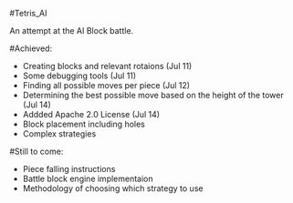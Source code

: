 #Tetris_AI

An attempt at the AI Block battle.

#Achieved:
- Creating blocks and relevant rotaions (Jul 11)
- Some debugging tools (Jul 11)
- Finding all possible moves per piece (Jul 12)
- Determining the best possible move based on the height of the tower (Jul 14)
- Addded Apache 2.0 License (Jul 14)
- Block placement including holes
- Complex strategies


#Still to come:
- Piece falling instructions
- Battle block engine implementaion
- Methodology of choosing which strategy to use
